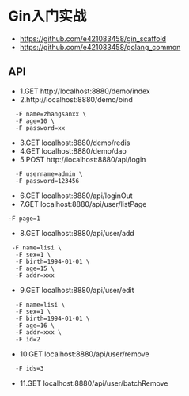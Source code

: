 # Gin入门实战
- https://github.com/e421083458/gin_scaffold
- https://github.com/e421083458/golang_common

## API
- 1.GET http://localhost:8880/demo/index
- 2.http://localhost:8880/demo/bind
``` 
  -F name=zhangsanxx \
  -F age=10 \
  -F password=xx
```
- 3.GET localhost:8880/demo/redis
- 4.GET localhost:8880/demo/dao
- 5.POST http://localhost:8880/api/login
``` 
  -F username=admin \
  -F password=123456
```
- 6.GET localhost:8880/api/loginOut
- 7.GET localhost:8880/api/user/listPage 
``` 
-F page=1
```
- 8.GET localhost:8880/api/user/add
``` 
 -F name=lisi \
  -F sex=1 \
  -F birth=1994-01-01 \
  -F age=15 \
  -F addr=xxx
```
- 9.GET localhost:8880/api/user/edit
``` 
  -F name=lisi \
  -F sex=1 \
  -F birth=1994-01-01 \
  -F age=16 \
  -F addr=xxx \
  -F id=2
```
- 10.GET localhost:8880/api/user/remove
``` 
  -F ids=3
```
- 11.GET localhost:8880/api/user/batchRemove

